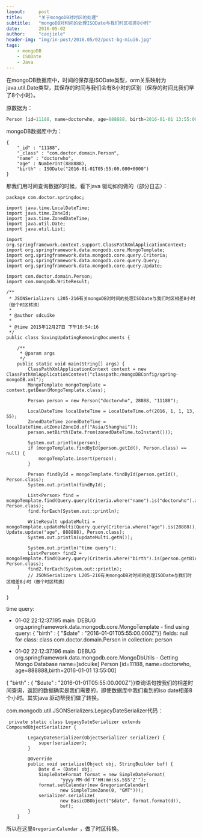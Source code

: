 ```yaml
---
layout:     post
title:      "关于mongoDB对时区的处理"
subtitle:   "mongoDB对时间的处理ISODate与我们时区相差8小时"
date:       2016-05-02
author:     "caojiele"
header-img: "img/in-post/2016.05/02/post-bg-miui6.jpg"
tags:
    - mongoDB
    - ISODate
    - Java
---
```


在mongoDB数据库中，时间的保存是ISODate类型，orm关系映射为java.util.Date类型，其保存的时间与我们会有8小时的区别（保存的时间比我们早了8个小时）。

原数据为：
```js
Person [id=11188, name=doctorwho, age=888888, birth=2016-01-01 13:55:00]
```
 mongoDB数据库中为：
```mongoDB
{ 
    "_id" : "11188", 
    "_class" : "com.doctor.domain.Person", 
    "name" : "doctorwho", 
    "age" : NumberInt(888888), 
    "birth" : ISODate("2016-01-01T05:55:00.000+0000")
}
```
  
 那我们用时间查询数据的时候，看下java 驱动如何做的（部分日志）：
 
```mongoDB
package com.doctor.springdoc;
 
import java.time.LocalDateTime;
import java.time.ZoneId;
import java.time.ZonedDateTime;
import java.util.Date;
import java.util.List;
 
import org.springframework.context.support.ClassPathXmlApplicationContext;
import org.springframework.data.mongodb.core.MongoTemplate;
import org.springframework.data.mongodb.core.query.Criteria;
import org.springframework.data.mongodb.core.query.Query;
import org.springframework.data.mongodb.core.query.Update;
 
import com.doctor.domain.Person;
import com.mongodb.WriteResult;
 
/**
 * JSONSerializers L205-216有关mongoDB对时间的处理ISODate与我们时区相差8小时（做个时区转换）
 * 
 * @author sdcuike
 *
 * @time 2015年12月27日 下午10:54:16
 */
public class SavingUpdatingRemovingDocuments {
 
    /**
     * @param args
     */
    public static void main(String[] args) {
        ClassPathXmlApplicationContext context = new ClassPathXmlApplicationContext("classpath:/mongoDBConfig/spring-mongoDB.xml");
        MongoTemplate mongoTemplate = context.getBean(MongoTemplate.class);
 
        Person person = new Person("doctorwho", 28888, "11188");
 
        LocalDateTime localDateTime = LocalDateTime.of(2016, 1, 1, 13, 55);
        ZonedDateTime zonedDateTime = localDateTime.atZone(ZoneId.of("Asia/Shanghai"));
        person.setBirth(Date.from(zonedDateTime.toInstant()));
 
        System.out.println(person);
        if (mongoTemplate.findById(person.getId(), Person.class) == null) {
            mongoTemplate.insert(person);
        }
 
        Person findById = mongoTemplate.findById(person.getId(), Person.class);
        System.out.println(findById);
 
        List<Person> find = mongoTemplate.find(Query.query(Criteria.where("name").is("doctorwho").and("age").is(28888)), Person.class);
        find.forEach(System.out::println);
 
        WriteResult updateMulti = mongoTemplate.updateMulti(Query.query(Criteria.where("age").is(28888)), Update.update("age", 888888), Person.class);
        System.out.println(updateMulti.getN());
 
        System.out.println("time query");
        List<Person> find2 = mongoTemplate.find(Query.query(Criteria.where("birth").is(person.getBirth())), Person.class);
        find2.forEach(System.out::println);
        // JSONSerializers L205-216有关mongoDB对时间的处理ISODate与我们时区相差8小时（做个时区转换）
    }
 
}
```

time query:

* 01-02 22:12:37.195 main  DEBUG org.springframework.data.mongodb.core.MongoTemplate - find using query: { "birth" : { "$date" : "2016-01-01T05:55:00.000Z"}} fields: null for class: class com.doctor.domain.Person in collection: person

* 01-02 22:12:37.196 main  DEBUG org.springframework.data.mongodb.core.MongoDbUtils - Getting Mongo Database name=[sdcuike]
Person [id=11188, name=doctorwho, age=888888,birth=2016-01-01 13:55:00]


{ "birth" : { "$date" : "2016-01-01T05:55:00.000Z"}}查询语句按我们的相差时间查询，返回的数据确实是我们需要的，即使数据库中我们看到的iso date相差8个小时。其实java 驱动帮我们做了转换。


com.mongodb.util.JSONSerializers.LegacyDateSerializer代码：

```mongoDB
 private static class LegacyDateSerializer extends CompoundObjectSerializer {
 
        LegacyDateSerializer(ObjectSerializer serializer) {
            super(serializer);
        }
 
        @Override
        public void serialize(Object obj, StringBuilder buf) {
            Date d = (Date) obj;
            SimpleDateFormat format = new SimpleDateFormat(
                    "yyyy-MM-dd'T'HH:mm:ss.SSS'Z'");
            format.setCalendar(new GregorianCalendar(
                    new SimpleTimeZone(0, "GMT")));
            serializer.serialize(
                    new BasicDBObject("$date", format.format(d)),
                    buf);
        }
    }
 ```

所以在这里`GregorianCalendar` ，做了时区转换。
